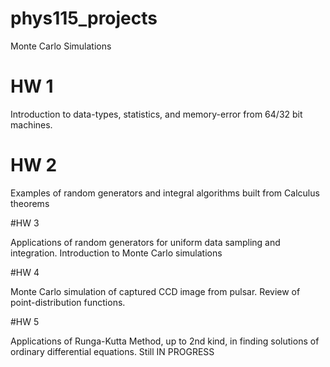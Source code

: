 # phys115_projects
Monte Carlo Simulations

# HW 1

Introduction to data-types, statistics, and memory-error from 64/32 bit machines.

# HW 2

Examples of random generators and integral algorithms built from Calculus theorems

#HW 3

Applications of random generators for uniform data sampling and integration. Introduction to Monte Carlo simulations

#HW 4

Monte Carlo simulation of captured CCD image from pulsar. Review of point-distribution functions.

#HW 5

Applications of Runga-Kutta Method, up to 2nd kind, in finding solutions of ordinary differential equations. Still IN PROGRESS
